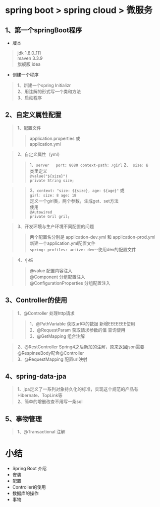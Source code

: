 # spring boot > spring cloud > 微服务
## 1、第一个springBoot程序
- 版本
> jdk 1.8.0_111 <br>
> maven 3.3.9 <br>
> 旗舰版 idea
- 创建一个程序
> 1、新建一个spring Initializr <br>
> 2、用注解的形式写一个类和方法  <br>
> 3、启动程序
## 2、自定义属性配置
> 1、配置文件 
>> application.properties 或 <br>
>> application.yml <br>

> 2、自定义属性（yml）
>> 1、`server  
      port: 8080
      context-path: /girl`
>> 2、` size: B` <br>
>> 类里定义 <br>
>> `@value("${size}")`<br>
>> `private String size;` <br>

>> 3、`context: "size: ${size}, age: ${age}"` 或 <br>
>> `girl: size: 8 age: 18` <br>
>> 定义一个girl类，两个参数，生成get、set方法 <br>
>> 使用 <br>
>> `@Autowired` <br>
>> `private Gril gril;`<br>

> 3、开发环境与生产环境不同配置的问题
>> 两个配置名分别是 application-dev.yml 和 application-prod.yml <br>
>> 新建一个application.yml配置文件 <br>
>> `spring: profiles: active: dev`--使用dev的配置文件

> 4、小结
>> @value 配置内容注入 <br>
>> @Component 分组配置注入<br>
>> @ConfigurationProperties 分组配置注入 <br>
## 3、Controller的使用
> 1、@Controller 处理http请求 <br>
>> 1、@PathVariable 获取url中的数据 新增EEEEEEE使用<br>
>> 2、@RequestParam 获取请求参数的值 查询使用<br>
>> 3、@GetMapping 组合注解 <br>

> 2、@RestController Spring4之后新加的注解，原来返回json需要@RespinseBody配合@Controller <br>
> 3、@RequestMapping 配置url映射
## 4、spring-data-jpa
> 1、jpa定义了一系列对象持久化的标准，实现这个规范的产品有Hibernate、TopLink等 <br>
> 2、简单的增删改查不用写一条sql
## 5、事物管理
> 1、@Transactional 注解
# 小结
- Spring Boot 介绍
- 安装
- 配置
- Controller的使用
- 数据库的操作
- 事物
